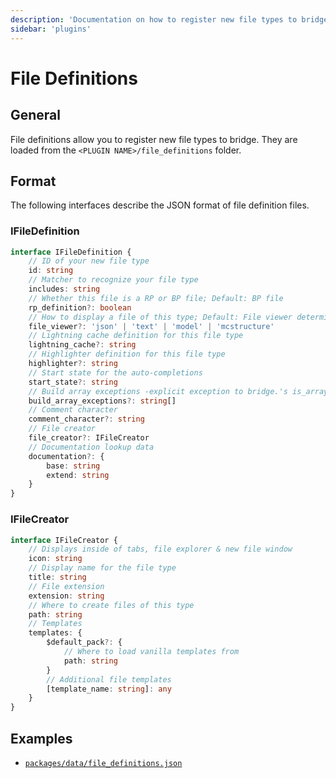 ```yaml
---
description: 'Documentation on how to register new file types to bridge. with plugins.'
sidebar: 'plugins'
---
```


# File Definitions

## General

File definitions allow you to register new file types to bridge. They are loaded from the `<PLUGIN NAME>/file_definitions` folder.

## Format

The following interfaces describe the JSON format of file definition files.

### IFileDefinition

```typescript
interface IFileDefinition {
	// ID of your new file type
	id: string
	// Matcher to recognize your file type
	includes: string
	// Whether this file is a RP or BP file; Default: BP file
	rp_definition?: boolean
	// How to display a file of this type; Default: File viewer determined by file extension
	file_viewer?: 'json' | 'text' | 'model' | 'mcstructure'
	// Lightning cache definition for this file type
	lightning_cache?: string
	// Highlighter definition for this file type
	highlighter?: string
	// Start state for the auto-completions
	start_state?: string
	// Build array exceptions -explicit exception to bridge.'s is_array detection
	build_array_exceptions?: string[]
	// Comment character
	comment_character?: string
	// File creator
	file_creator?: IFileCreator
	// Documentation lookup data
	documentation?: {
		base: string
		extend: string
	}
}
```

### IFileCreator

```typescript
interface IFileCreator {
	// Displays inside of tabs, file explorer & new file window
	icon: string
	// Display name for the file type
	title: string
	// File extension
	extension: string
	// Where to create files of this type
	path: string
	// Templates
	templates: {
		$default_pack?: {
			// Where to load vanilla templates from
			path: string
		}
		// Additional file templates
		[template_name: string]: any
	}
}
```

## Examples

-   [`packages/data/file_definitions.json`](https://github.com/bridge-core/data/blob/master/packages/data/file_definitions.json)

